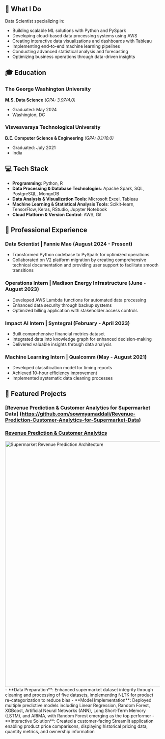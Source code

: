 ## 🎯 What I Do
Data Scientist specializing in:
- Building scalable ML solutions with Python and PySpark
- Developing cloud-based data processing systems using AWS
- Creating interactive data visualizations and dashboards with Tableau
- Implementing end-to-end machine learning pipelines
- Conducting advanced statistical analysis and forecasting
- Optimizing business operations through data-driven insights


## 🎓 Education
### The George Washington University
**M.S. Data Science** _(GPA: 3.97/4.0)_
- Graduated: May 2024
- Washington, DC

### Visvesvaraya Technological University
**B.E. Computer Science & Engineering** _(GPA: 8.1/10.0)_
- Graduated: July 2021
- India


## 💻 Tech Stack

- **Programming**: Python, R
- **Data Processing & Database Technologies**: Apache Spark, SQL, PostgreSQL, MongoDB
- **Data Analysis & Visualization Tools**: Microsoft Excel, Tableau
- **Machine Learning & Statistical Analysis Tools**: Scikit-learn, TensorFlow, Keras, RStudio, Jupyter Notebook
- **Cloud Platform & Version Control**: AWS, Git


## 💼 Professional Experience
### Data Scientist | Fannie Mae (August 2024 - Present)
- Transformed Python codebase to PySpark for optimized operations
- Collaborated on V2 platform migration by creating comprehensive technical documentation and providing user support to facilitate smooth transitions

### Operations Intern | Madison Energy Infrastructure (June - August 2023)
-  Developed AWS Lambda functions for automated data processing
-  Enhanced data security through backup systems
-  Optimized billing application with stakeholder access controls

### Impact AI Intern | Syntegral (February - April 2023)
- Built comprehensive financial metrics dataset
- Integrated data into knowledge graph for enhanced decision-making
- Delivered valuable insights through data analysis

### Machine Learning Intern | Qualcomm (May - August 2021)
- Developed classification model for timing reports
- Achieved 10-hour efficiency improvement
- Implemented systematic data cleaning processes


## 🚀 Featured Projects
### [Revenue Prediction & Customer Analytics for Supermarket Data] (https://github.com/sowmyamaddali/Revenue-Prediction-Customer-Analytics-for-Supermarket-Data)
### [Revenue Prediction & Customer Analytics](github-link-here)
<img src="./assets/Picture1.jpg" alt="Supermarket Revenue Prediction Architecture" width="800"/>
- **Data Preparation**: Enhanced supermarket dataset integrity through cleaning and processing of five datasets, implementing NLTK for product re-categorization to reduce bias
- **Model Implementation**: Deployed multiple predictive models including Linear Regression, Random Forest, XGBoost, Artificial Neural Networks (ANN), Long Short-Term Memory (LSTM), and ARIMA, with Random Forest emerging as the top performer
- **Interactive Solution**: Created a customer-facing Streamlit application enabling product price comparisons, displaying historical pricing data, quantity metrics, and ownership information


